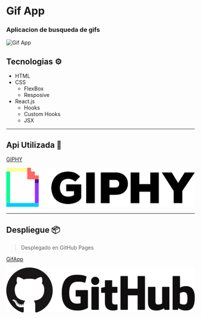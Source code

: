 # Gif App

### Aplicacion de busqueda de gifs

![Gif App](https://i0.wp.com/hipertextual.com/wp-content/uploads/2016/10/giphy.gif?w=400&quality=50&strip=all&ssl=1f)


## Tecnologias ⚙️
* HTML
* CSS
    *   FlexBox
    *   Resposive
* React.js
    *   Hooks
    *   Custom Hooks
    *   JSX


---

## Api Utilizada 📌
[GIPHY](https://developers.giphy.com/docs/sdk/)

![GIPHY](./giphyLogo.png)


---


## Despliegue 📦

>Desplegado en GitHub Pages

[GifApp](https://santiagosegurado.github.io/gif-app-react/)

![GitHub](./githubLogo.png)

